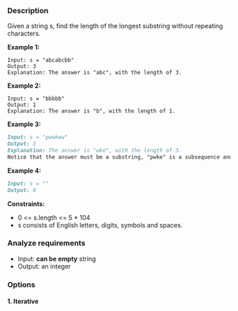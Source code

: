 ### Description
Given a string s, find the length of the longest substring without repeating characters.

 

**Example 1:**

```
Input: s = "abcabcbb"
Output: 3
Explanation: The answer is "abc", with the length of 3.
```

**Example 2:**

```
Input: s = "bbbbb"
Output: 1
Explanation: The answer is "b", with the length of 1.
```

**Example 3:**

```markdown
Input: s = "pwwkew"
Output: 3
Explanation: The answer is "wke", with the length of 3.
Notice that the answer must be a substring, "pwke" is a subsequence and not a substring.
```

**Example 4:**
```markdown
Input: s = ""
Output: 0
```

 

**Constraints:**

* 0 <= s.length <= 5 * 104
* s consists of English letters, digits, symbols and spaces.

### Analyze requirements

- Input: **can be empty** string
- Output: an integer

 ### Options
 
 #### 1. Iterative
